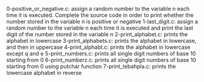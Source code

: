 0-positive_or_negative.c: assign a random number to the variable n each time it is executed. Complete the source code in order to print whether the number stored in the variable n is positive or negative
1-last_digit.c: assign a random number to the variable n each time it is executed and print the last digit of the number stored in the variable n
2-print_alphabet.c: prints the alphabet in lowercase
3-print_alphabets.c: prints the alphabet in lowercase, and then in uppercase
4-print_alphabt.c:  prints the alphabet in lowercase except q and e
5-print_numbers.c: prints all single digit numbers of base 10 starting from 0
6-print_numberz.c: prints all single digit numbers of base 10 starting from 0 using putchar function
7-print_tebahpla.c: prints the lowercase alphabet in reverse
